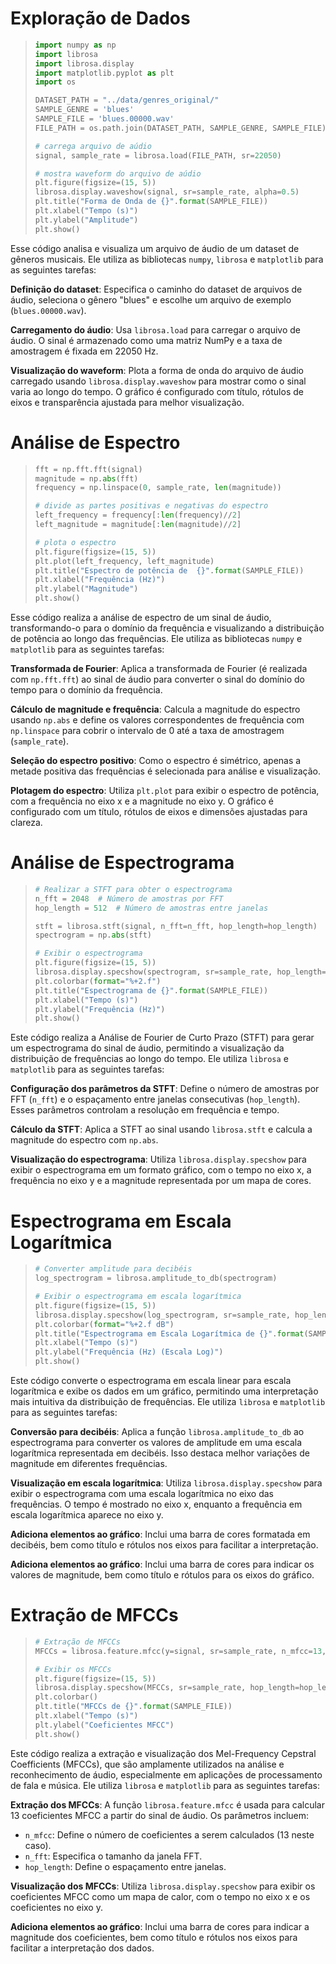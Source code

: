 # Exploração de Dados

> ```python
> import numpy as np
> import librosa
> import librosa.display
> import matplotlib.pyplot as plt
> import os
>
> DATASET_PATH = "../data/genres_original/"
> SAMPLE_GENRE = 'blues'
> SAMPLE_FILE = 'blues.00000.wav'
> FILE_PATH = os.path.join(DATASET_PATH, SAMPLE_GENRE, SAMPLE_FILE)
>
> # carrega arquivo de aúdio
> signal, sample_rate = librosa.load(FILE_PATH, sr=22050)
>
> # mostra waveform do arquivo de aúdio
> plt.figure(figsize=(15, 5))
> librosa.display.waveshow(signal, sr=sample_rate, alpha=0.5)
> plt.title("Forma de Onda de {}".format(SAMPLE_FILE))
> plt.xlabel("Tempo (s)")
> plt.ylabel("Amplitude")
> plt.show()
> ```

Esse código analisa e visualiza um arquivo de áudio de um dataset de gêneros musicais. Ele utiliza as bibliotecas `numpy`, `librosa` e `matplotlib` para as seguintes tarefas:

**Definição do dataset**: Especifica o caminho do dataset de arquivos de áudio, seleciona o gênero "blues" e escolhe um arquivo de exemplo (`blues.00000.wav`).

**Carregamento do áudio**: Usa `librosa.load` para carregar o arquivo de áudio. O sinal é armazenado como uma matriz NumPy e a taxa de amostragem é fixada em 22050 Hz.

**Visualização do waveform**: Plota a forma de onda do arquivo de áudio carregado usando `librosa.display.waveshow` para mostrar como o sinal varia ao longo do tempo. O gráfico é configurado com título, rótulos de eixos e transparência ajustada para melhor visualização.

# Análise de Espectro

> ```python
> fft = np.fft.fft(signal)
> magnitude = np.abs(fft)
> frequency = np.linspace(0, sample_rate, len(magnitude))
>
> # divide as partes positivas e negativas do espectro
> left_frequency = frequency[:len(frequency)//2]
> left_magnitude = magnitude[:len(magnitude)//2]
>
> # plota o espectro
> plt.figure(figsize=(15, 5))
> plt.plot(left_frequency, left_magnitude)
> plt.title("Espectro de potência de  {}".format(SAMPLE_FILE))
> plt.xlabel("Frequência (Hz)")
> plt.ylabel("Magnitude")
> plt.show()
> ```

Esse código realiza a análise de espectro de um sinal de áudio, transformando-o para o domínio da frequência e visualizando a distribuição de potência ao longo das frequências. Ele utiliza as bibliotecas `numpy` e `matplotlib` para as seguintes tarefas:

**Transformada de Fourier**: Aplica a transformada de Fourier (é realizada com `np.fft.fft`) ao sinal de áudio para converter o sinal do domínio do tempo para o domínio da frequência.

**Cálculo de magnitude e frequência**: Calcula a magnitude do espectro usando `np.abs` e define os valores correspondentes de frequência com `np.linspace` para cobrir o intervalo de 0 até a taxa de amostragem (`sample_rate`).

**Seleção do espectro positivo**: Como o espectro é simétrico, apenas a metade positiva das frequências é selecionada para análise e visualização.

**Plotagem do espectro**: Utiliza `plt.plot` para exibir o espectro de potência, com a frequência no eixo x e a magnitude no eixo y. O gráfico é configurado com um título, rótulos de eixos e dimensões ajustadas para clareza.

# Análise de Espectrograma

> ```python
> # Realizar a STFT para obter o espectrograma
> n_fft = 2048  # Número de amostras por FFT
> hop_length = 512  # Número de amostras entre janelas
>
> stft = librosa.stft(signal, n_fft=n_fft, hop_length=hop_length)
> spectrogram = np.abs(stft)
>
> # Exibir o espectrograma
> plt.figure(figsize=(15, 5))
> librosa.display.specshow(spectrogram, sr=sample_rate, hop_length=hop_length, x_axis='time', y_axis='linear')
> plt.colorbar(format="%+2.f")
> plt.title("Espectrograma de {}".format(SAMPLE_FILE))
> plt.xlabel("Tempo (s)")
> plt.ylabel("Frequência (Hz)")
> plt.show()
> ```

Este código realiza a Análise de Fourier de Curto Prazo (STFT) para gerar um espectrograma do sinal de áudio, permitindo a visualização da distribuição de frequências ao longo do tempo. Ele utiliza `librosa` e `matplotlib` para as seguintes tarefas:

**Configuração dos parâmetros da STFT**: Define o número de amostras por FFT (`n_fft`) e o espaçamento entre janelas consecutivas (`hop_length`). Esses parâmetros controlam a resolução em frequência e tempo.

**Cálculo da STFT**: Aplica a STFT ao sinal usando `librosa.stft` e calcula a magnitude do espectro com `np.abs`.

**Visualização do espectrograma**: Utiliza `librosa.display.specshow` para exibir o espectrograma em um formato gráfico, com o tempo no eixo x, a frequência no eixo y e a magnitude representada por um mapa de cores.

# Espectrograma em Escala Logarítmica

> ```python
> # Converter amplitude para decibéis
> log_spectrogram = librosa.amplitude_to_db(spectrogram)
>
> # Exibir o espectrograma em escala logarítmica
> plt.figure(figsize=(15, 5))
> librosa.display.specshow(log_spectrogram, sr=sample_rate, hop_length=hop_length, x_axis='time', y_axis='log')
> plt.colorbar(format="%+2.f dB")
> plt.title("Espectrograma em Escala Logarítmica de {}".format(SAMPLE_FILE))
> plt.xlabel("Tempo (s)")
> plt.ylabel("Frequência (Hz) (Escala Log)")
> plt.show()
> ```

Este código converte o espectrograma em escala linear para escala logarítmica e exibe os dados em um gráfico, permitindo uma interpretação mais intuitiva da distribuição de frequências. Ele utiliza `librosa` e `matplotlib` para as seguintes tarefas:

**Conversão para decibéis**: Aplica a função `librosa.amplitude_to_db` ao espectrograma para converter os valores de amplitude em uma escala logarítmica representada em decibéis. Isso destaca melhor variações de magnitude em diferentes frequências.

**Visualização em escala logarítmica**: Utiliza `librosa.display.specshow` para exibir o espectrograma com uma escala logarítmica no eixo das frequências. O tempo é mostrado no eixo x, enquanto a frequência em escala logarítmica aparece no eixo y.

**Adiciona elementos ao gráfico**: Inclui uma barra de cores formatada em decibéis, bem como título e rótulos nos eixos para facilitar a interpretação.

**Adiciona elementos ao gráfico**: Inclui uma barra de cores para indicar os valores de magnitude, bem como título e rótulos para os eixos do gráfico.

# Extração de MFCCs

> ```python
> # Extração de MFCCs
> MFCCs = librosa.feature.mfcc(y=signal, sr=sample_rate, n_mfcc=13, n_fft=n_fft, hop_length=hop_length)
>
> # Exibir os MFCCs
> plt.figure(figsize=(15, 5))
> librosa.display.specshow(MFCCs, sr=sample_rate, hop_length=hop_length, x_axis='time')
> plt.colorbar()
> plt.title("MFCCs de {}".format(SAMPLE_FILE))
> plt.xlabel("Tempo (s)")
> plt.ylabel("Coeficientes MFCC")
> plt.show()
> ```

Este código realiza a extração e visualização dos Mel-Frequency Cepstral Coefficients (MFCCs), que são amplamente utilizados na análise e reconhecimento de áudio, especialmente em aplicações de processamento de fala e música. Ele utiliza `librosa` e `matplotlib` para as seguintes tarefas:

**Extração dos MFCCs**: A função `librosa.feature.mfcc` é usada para calcular 13 coeficientes MFCC a partir do sinal de áudio. Os parâmetros incluem:
- `n_mfcc`: Define o número de coeficientes a serem calculados (13 neste caso).
- `n_fft`: Especifica o tamanho da janela FFT.
- `hop_length`: Define o espaçamento entre janelas.

**Visualização dos MFCCs**: Utiliza `librosa.display.specshow` para exibir os coeficientes MFCC como um mapa de calor, com o tempo no eixo x e os coeficientes no eixo y.

**Adiciona elementos ao gráfico**: Inclui uma barra de cores para indicar a magnitude dos coeficientes, bem como título e rótulos nos eixos para facilitar a interpretação dos dados.

